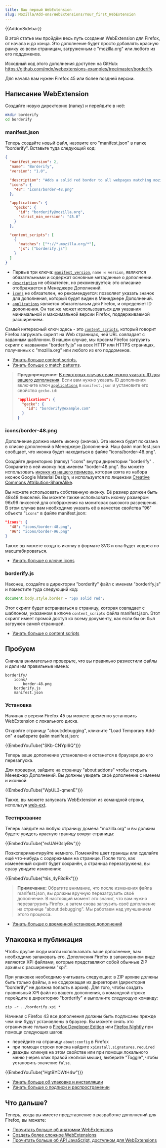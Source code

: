 ```yaml
---
title: Ваш первый WebExtension
slug: Mozilla/Add-ons/WebExtensions/Your_first_WebExtension
---
```


{{AddonSidebar}}

В этой статье мы пройдём весь путь создания WebExtension для Firefox, от начала и до конца. Это дополнение будет просто добавлять красную рамку ко всем страницам, загруженным с "mozilla.org" или любого из его поддоменов.

Исходный код этого дополнения доступен на GitHub: <https://github.com/mdn/webextensions-examples/tree/master/borderify>.

Для начала вам нужен Firefox 45 или более поздней версии.

## Написание WebExtension

Создайте новую директорию (папку) и перейдите в неё:

```bash
mkdir borderify
cd borderify
```

### manifest.json

Теперь создайте новый файл, назовите его "manifest.json" в папке "borderify". Вставьте туда следующий код:

```json
{
  "manifest_version": 2,
  "name": "Borderify",
  "version": "1.0",

  "description": "Adds a solid red border to all webpages matching mozilla.org.",
  "icons": {
    "48": "icons/border-48.png"
  },

  "applications": {
    "gecko": {
      "id": "borderify@mozilla.org",
      "strict_min_version": "45.0"
    }
  },

  "content_scripts": [
    {
      "matches": ["*://*.mozilla.org/*"],
      "js": ["borderify.js"]
    }
  ]
}
```

- Первые три ключа: [`manifest_version`](/ru/Add-ons/WebExtensions/manifest.json/manifest_version), `name и version`, являются обязательными и содержат основные метаданные о дополнении.
- [`description`](/ru/Add-ons/WebExtensions/manifest.json/description) не обязателен, но рекомендуется: это описание отображается в Менеджере Дополнений.
- [`icons`](/ru/Add-ons/WebExtensions/manifest.json/icons) не обязателен, но рекомендуется: позволяет указать значок для дополнения, который будет виден в Менеджере Дополнений.
- [`applications`](/ru/Add-ons/WebExtensions/manifest.json/applications) является обязательным для Firefox, и определяет ID дополнения. Он так же может использоваться для указания минимальной и максимальной версии Firefox, поддерживаемой расширением.

Самый интересный ключ здесь - это [`content_scripts`](/en-US/Add-ons/WebExtensions/manifest.json/content_scripts), который говорит Firefox загружать скрипт на Web страницах, чей URL совпадает с заданным шаблоном. В нашем случае, мы просим Firefox загрузить скрипт с названием "borderify.js" на всех HTTP или HTTPS страницах, полученных с "mozilla.org" или любого из его поддоменов.

- [Узнать больше content scripts.](/ru/Add-ons/WebExtensions/Content_scripts)
- [Узнать больше о match patterns](/ru/Add-ons/WebExtensions/Match_patterns).

> **Предупреждение:** [В некоторых случаях вам нужно указать ID для вашего дополнения](/ru/Add-ons/WebExtensions/WebExtensions_and_the_Add-on_ID#When_do_you_need_an_Add-on_ID). Если вам нужно указать ID дополнения включите ключ [`applications`](/ru/Add-ons/WebExtensions/manifest.json/applications) в `manifest.json` и установите его свойство `gecko.id`:
>
> ```json
> "applications": {
>   "gecko": {
>     "id": "borderify@example.com"
>   }
> }
> ```

### icons/border-48.png

Дополнение должно иметь иконку (значок). Эта иконка будет показана в списке дополнений в Менеджере Дополнений. Наш файл manifest.json сообщает, что иконка будет находиться в файле "icons/border-48.png".

Создайте директорию (папку) "icons" внутри директории "borderify" . Сохраните в ней иконку под именем "border-48.png". Вы можете использовать [иконку из нашего примера](https://github.com/mdn/webextensions-examples/blob/master/borderify/icons/border-48.png), которая взята из набора иконок Google Material Design, и используется по лицензии [Creative Commons Attribution-ShareAlike](http://creativecommons.org/licenses/by-sa/3.0/).

Вы можете использовать собственную иконку. Её размер должен быть 48x48 пикселей. Вы можете также использовать иконку размером 96x96 пикселей для отображения на мониторах высокого разрешения. В этом случае вам необходимо указать её в качестве свойства "96" объекта "`icons"` в файле manifest.json:

```json
"icons": {
  "48": "icons/border-48.png",
  "96": "icons/border-96.png"
}
```

Также вы можете создать иконку в формате SVG и она будет корректно масштабироваться.

- [Узнать больше о ключе icons](/ru/Add-ons/WebExtensions/manifest.json/icons)

### borderify.js

Наконец, создайте в директории "borderify" файл с именем "borderify.js" и поместите туда следующий код:

```js
document.body.style.border = "5px solid red";
```

Этот скрипт будет встраиваться в страницу, которая совпадает с шаблоном, указанном в ключе `content_scripts` файла manifest.json. Этот скрипт имеет прямой доступ ко всему документу, как если бы он был загружен самой страницей.

- [Узнать больше о content scripts](/ru/Add-ons/WebExtensions/Content_scripts)

## Пробуем

Сначала внимательно проверьте, что вы правильно разместили файлы и дали им правильные имена:

```
borderify/
    icons/
        border-48.png
    borderify.js
    manifest.json
```

### Установка

Начиная с версии Firefox 45 вы можете временно установить WebExtension с локального диска.

Откройте страницу "about:debugging", кликните "Load Temporary Add-on" и выберите файл manifest.json:

{{EmbedYouTube("SKb-CNYpl6Q")}}

Теперь ваше дополнение установлено и останется в браузере до его перезапуска.

Для проверки, зайдите на страницу "about:addons" чтобы открыть Менеджер Дополнений. Вы должны увидеть своё дополнение с именем и иконкой:

{{EmbedYouTube("WpUL3-qmenE")}}

Также, вы можете запускать WebExtension из командной строки, используя [web-ext](/ru/docs/Mozilla/Add-ons/WebExtensions/Getting_started_with_web-ext).

### Тестирование

Теперь зайдите на любую страницу домена "mozilla.org" и вы должны будете увидеть красную границу вокруг страницы:

{{EmbedYouTube("exUAH0sIyBw")}}

Поэкспериментируйте немного. Поменяйте цвет границы или сделайте ещё что-нибудь с содержимым на странице. После того, как изменённый скрипт будет сохранён, а страница перезагружена, вы сразу увидите изменения:

{{EmbedYouTube("t6s_4yF8dRk")}}

> **Примечание:** Обратите внимание, что после изменения файла manifest.json, вы должны вручную перезагрузить своё дополнение. В настоящий момент это значит, что вам нужно перезагрузить Firefox, а затем снова загрузить своё дополнение на странице "about:debugging". Мы работаем над улучшением этого процесса.

- [Узнать больше о временной установке дополнений](/ru/Add-ons/WebExtensions/Packaging_and_installation#Loading_from_disk)

## Упаковка и публикация

Чтобы другие люди могли использовать ваше дополнение, вам необходимо запаковать его. Дополнения Firefox в запакованном виде являются XPI файлами, которые представляют собой обычные ZIP архивы с расширением "xpi".

При упаковке необходимо учитывать следующее: в ZIP архиве должны быть только файлы, а не содержащая их директория (директория "borderify" не должна попасть в архив). Для того, чтобы создать правильный XPI файл из вашего дополнения, в командной строке перейдите в директорию "borderify" и выполните следующую команду:

```
zip -r ../borderify.xpi *
```

Начиная с Firefox 43 все дополнения должны быть подписаны прежде чем они будут установлены в браузер. Вы можете снять это ограничение _только_ в [Firefox Developer Edition](https://www.mozilla.org/en-US/firefox/developer/) или [Firefox Nightly](https://nightly.mozilla.org/) при помощи следующих шагов:

- перейдите на страницу `about:config` в Firefox
- при помощи строки поиска найдите `xpinstall.signatures.required`
- дважды кликнув на этом свойстве или при помощи локального меню (через клик правой кнопкой мыши), выберите "Toggle", чтобы установить значение `false`.

{{EmbedYouTube("HgtBYDWtH4w")}}

- [Узнать больше об упаковке и инсталляции](/ru/Add-ons/WebExtensions/Packaging_and_installation)
- [Узнать больше о подписи и распространении](/ru/docs/Mozilla/Add-ons/WebExtensions/Publishing_your_WebExtension)

## Что дальше?

Теперь, когда вы имеете представление о разработке дополнений для Firefox, вы можете:

- [Прочитать больше об анатомии WebExtensions](/ru/Add-ons/WebExtensions/Anatomy_of_a_WebExtension)
- [Создать более сложное WebExtensions](/ru/Add-ons/WebExtensions/Your_second_WebExtension)
- [Прочитать больше об API JavaScript, доступном для WebExtensions](/ru/Add-ons/WebExtensions/API)
